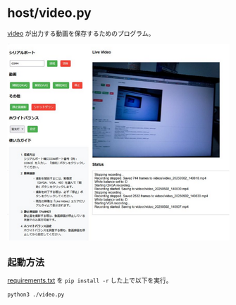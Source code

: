 # host/video.py

[video](../src/video) が出力する動画を保存するためのプログラム。

![](image/README-2025-5-3.webp)

## 起動方法

[requirements.txt](./requirements.txt) を `pip install -r` した上で以下を実行。

```sh
python3 ./video.py
```

